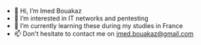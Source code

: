 - 👋 Hi, I’m Imed Bouakaz
- 👀 I’m interested in IT networks and pentesting
- 🌱 I’m currently learning these during my studies in France
- 📫 Don't hesitate to contact me on imed.bouakaz@gmail.com

